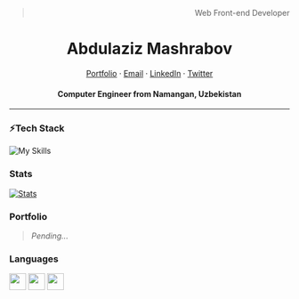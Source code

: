 

<div align="center">
  <blockquote align="right">Web Front-end Developer</blockquote>
</div>

<p align="center">
  <h1 align="center">Abdulaziz Mashrabov</h1>
</p>
<p align="center">
    <a href="http://iamalaziz.github.io/portfolio" target="_blank">Portfolio</a>
    ·
    <a href="mailto:mashrabovabdulaziz2463@gmail.com">Email</a>
    ·
    <a href="https://linkedin.com/in/iamalaziz">LinkedIn</a>
    ·
    <a href="https://instagram.com/iamalaziz">Twitter</a>
</p>
<p align="center">
  <h4 align="center">Computer Engineer from Namangan, Uzbekistan</h4>
</p>

---

### ⚡Tech Stack

![My Skills](https://skillicons.dev/icons?i=firebase,react,js,python,bootstrap,sass,tailwind,ts&theme=light)

### Stats

[![Stats](https://github-readme-streak-stats.herokuapp.com?user=iamalaziz&theme=Javascript&hide_border=true&border_radius=10&background=F7F7F7F9&ring=2192FF&fire=FBDF07&sideNums=2192FF&currStreakNum=FBDF07)](https://git.io/streak-stats)

### Portfolio
> *Pending...*

### Languages

<img src="https://user-images.githubusercontent.com/81867375/201831350-6c7c4138-9afd-44fe-be16-2a718c8b2106.png" width="30px"/>   <img src="https://cdn3.iconfinder.com/data/icons/flags-of-countries-3/128/Korea-512.png" width="30px"/>  <img src="https://cdn-icons-png.flaticon.com/512/4628/4628645.png" width="30px"/>


